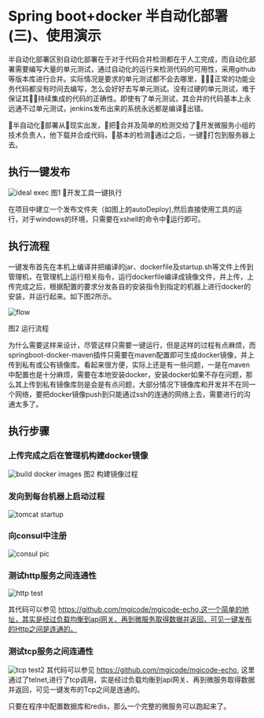 
#  Spring boot+docker 半自动化部署(三)、使用演示  

  半自动化部署区别自动化部署在于对于代码合并检测都在于人工完成，而自动化部署需要编写大量的单元测试，通过自动化的运行来检测代码的可用性，采用github等版本库进行合并。实际情况是要求的单元测试都不会去哪里，正常的功能业务代码都没有时间去编写，怎么会好好去写单元测试。没有过硬的单元测试，难于保证其持续集成的代码的正确性。即使有了单元测试，其合并的代码基本上永远通不过单元测试，jenkins发布出来的系统永远都是编译出错。

  半自动化部署从现实出发，把合并及简单的检测交给了开发微服务小组的技术负责人，他下载并合成代码，基本的检测通过之后，一键打包到服务器上去。

 ## 执行一键发布
![ideal exec](https://github.com/mgicode/mgicode-k8s-shell/blob/master/doc/01pic/20171122-1723512x.png)
  图1 开发工具一键执行

在项目中建立一个发布文件夹（如图上的autoDeploy),然后直接使用工具的运行，对于windows的环境，只需要在xshell的命令中运行即可。

## 执行流程
一键发布首先在本机上编译并把编译的jar、dockerfile及startup.sh等文件上传到管理机，在管理机上运行相关指令，运行dockerfile编译成镜像文件，并上传，上传完成之后，根据配置的要求分发各自的安装指令到指定的机器上进行docker的安装，并运行起来。如下图2所示。

![flow](https://github.com/mgicode/mgicode-k8s-shell/blob/master/doc/01pic/20171122-2121312x.png)

图2 运行流程

为什么需要这样来设计，尽管这样只需要一键运行，但是这样的过程有点麻烦，而springboot-docker-maven插件只需要在maven配置即可生成docker镜像，并上传到私有或公有镜像库。看起来很方便，实际上还是有一些问题，一是在maven中配置也是十分麻烦，需要在本地安装docker，安装docker如果不存在问题，那么其上传到私有镜像库则是会是有点问题，大部分情况下镜像库和开发并不在同一个网络，要把docker镜像push到只能通过ssh的连通的网络上去，需要进行的沟通太多了。

## 执行步骤

### 上传完成之后在管理机构建docker镜像
![build docker images](https://github.com/mgicode/mgicode-k8s-shell/blob/master/doc/01pic/20171122-1752362x.png)
图2 构建镜像过程

### 发向到每台机器上启动过程
![tomcat startup](https://github.com/mgicode/mgicode-k8s-shell/blob/master/doc/01pic/20171122-1752362x.png)

### 向consul中注册
![consul pic](https://github.com/mgicode/mgicode-k8s-shell/blob/master/doc/01pic/20171122-1744532x.png)

### 测试http服务之间连通性
![http test](https://github.com/mgicode/mgicode-k8s-shell/blob/master/doc/01pic/20171122-1746242x.png)

其代码可以参见 https://github.com/mgicode/mgicode-echo,这一个简单的地址，其实是经过负载均衡到api网关、再到微服务取得数据并返回，可见一键发布的Http之间是连通的。

### 测试tcp服务之间连通性

![tcp test2](https://github.com/mgicode/mgicode-k8s-shell/blob/master/doc/01pic/20171122-1748372x.png)
其代码可以参见 https://github.com/mgicode/mgicode-echo, 这里通过了telnet,进行了tcp调用，实是经过负载均衡到api网关、再到微服务取得数据并返回，可见一键发布的Tcp之间是连通的。

只要在程序中配置数据库和redis，那么一个完整的微服务可以跑起来了。


